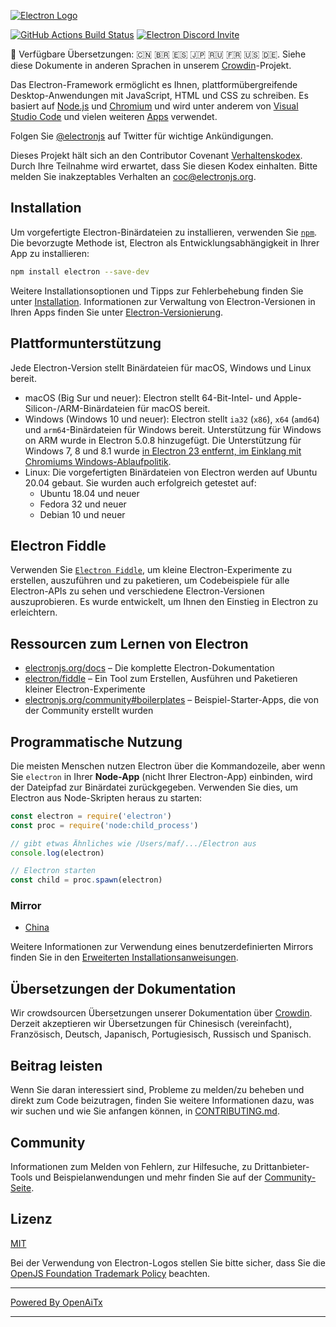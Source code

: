 [![Electron Logo](https://electronjs.org/images/electron-logo.svg)](https://electronjs.org)

[![GitHub Actions Build Status](https://github.com/electron/electron/actions/workflows/build.yml/badge.svg)](https://github.com/electron/electron/actions/workflows/build.yml)
[![Electron Discord Invite](https://img.shields.io/discord/745037351163527189?color=%237289DA&label=chat&logo=discord&logoColor=white)](https://discord.gg/electronjs)

:memo: Verfügbare Übersetzungen: 🇨🇳 🇧🇷 🇪🇸 🇯🇵 🇷🇺 🇫🇷 🇺🇸 🇩🇪.
Siehe diese Dokumente in anderen Sprachen in unserem [Crowdin](https://crowdin.com/project/electron)-Projekt.

Das Electron-Framework ermöglicht es Ihnen, plattformübergreifende Desktop-Anwendungen mit JavaScript, HTML und CSS zu schreiben. Es basiert auf [Node.js](https://nodejs.org/) und [Chromium](https://www.chromium.org) und wird unter anderem von [Visual Studio Code](https://github.com/Microsoft/vscode/) und vielen weiteren [Apps](https://electronjs.org/apps) verwendet.

Folgen Sie [@electronjs](https://twitter.com/electronjs) auf Twitter für wichtige Ankündigungen.

Dieses Projekt hält sich an den Contributor Covenant [Verhaltenskodex](https://github.com/electron/electron/tree/main/CODE_OF_CONDUCT.md).
Durch Ihre Teilnahme wird erwartet, dass Sie diesen Kodex einhalten. Bitte melden Sie inakzeptables Verhalten an [coc@electronjs.org](mailto:coc@electronjs.org).

## Installation

Um vorgefertigte Electron-Binärdateien zu installieren, verwenden Sie [`npm`](https://docs.npmjs.com/).
Die bevorzugte Methode ist, Electron als Entwicklungsabhängigkeit in Ihrer App zu installieren:

```sh
npm install electron --save-dev
```

Weitere Installationsoptionen und Tipps zur Fehlerbehebung finden Sie unter
[Installation](docs/tutorial/installation.md). Informationen zur Verwaltung von Electron-Versionen in Ihren Apps finden Sie unter
[Electron-Versionierung](docs/tutorial/electron-versioning.md).

## Plattformunterstützung

Jede Electron-Version stellt Binärdateien für macOS, Windows und Linux bereit.

* macOS (Big Sur und neuer): Electron stellt 64-Bit-Intel- und Apple-Silicon-/ARM-Binärdateien für macOS bereit.
* Windows (Windows 10 und neuer): Electron stellt `ia32` (`x86`), `x64` (`amd64`) und `arm64`-Binärdateien für Windows bereit. Unterstützung für Windows on ARM wurde in Electron 5.0.8 hinzugefügt. Die Unterstützung für Windows 7, 8 und 8.1 wurde [in Electron 23 entfernt, im Einklang mit Chromiums Windows-Ablaufpolitik](https://www.electronjs.org/blog/windows-7-to-8-1-deprecation-notice).
* Linux: Die vorgefertigten Binärdateien von Electron werden auf Ubuntu 20.04 gebaut. Sie wurden auch erfolgreich getestet auf:
  * Ubuntu 18.04 und neuer
  * Fedora 32 und neuer
  * Debian 10 und neuer

## Electron Fiddle

Verwenden Sie [`Electron Fiddle`](https://github.com/electron/fiddle),
um kleine Electron-Experimente zu erstellen, auszuführen und zu paketieren, um Codebeispiele für alle Electron-APIs zu sehen und
verschiedene Electron-Versionen auszuprobieren. Es wurde entwickelt, um Ihnen den Einstieg in Electron zu erleichtern.

## Ressourcen zum Lernen von Electron

* [electronjs.org/docs](https://electronjs.org/docs) – Die komplette Electron-Dokumentation
* [electron/fiddle](https://github.com/electron/fiddle) – Ein Tool zum Erstellen, Ausführen und Paketieren kleiner Electron-Experimente
* [electronjs.org/community#boilerplates](https://electronjs.org/community#boilerplates) – Beispiel-Starter-Apps, die von der Community erstellt wurden

## Programmatische Nutzung

Die meisten Menschen nutzen Electron über die Kommandozeile, aber wenn Sie `electron` in Ihrer **Node-App** (nicht Ihrer Electron-App) einbinden, wird der Dateipfad zur Binärdatei zurückgegeben. Verwenden Sie dies, um Electron aus Node-Skripten heraus zu starten:

```javascript
const electron = require('electron')
const proc = require('node:child_process')

// gibt etwas Ähnliches wie /Users/maf/.../Electron aus
console.log(electron)

// Electron starten
const child = proc.spawn(electron)
```

### Mirror

* [China](https://npmmirror.com/mirrors/electron/)

Weitere Informationen zur Verwendung eines benutzerdefinierten Mirrors finden Sie in den [Erweiterten Installationsanweisungen](https://www.electronjs.org/docs/latest/tutorial/installation#mirror).

## Übersetzungen der Dokumentation

Wir crowdsourcen Übersetzungen unserer Dokumentation über [Crowdin](https://crowdin.com/project/electron).
Derzeit akzeptieren wir Übersetzungen für Chinesisch (vereinfacht), Französisch, Deutsch, Japanisch, Portugiesisch,
Russisch und Spanisch.

## Beitrag leisten

Wenn Sie daran interessiert sind, Probleme zu melden/zu beheben und direkt zum Code beizutragen, finden Sie weitere Informationen dazu, was wir suchen und wie Sie anfangen können, in [CONTRIBUTING.md](CONTRIBUTING.md).

## Community

Informationen zum Melden von Fehlern, zur Hilfesuche, zu Drittanbieter-Tools und Beispielanwendungen
und mehr finden Sie auf der [Community-Seite](https://www.electronjs.org/community).

## Lizenz

[MIT](https://github.com/electron/electron/blob/main/LICENSE)

Bei der Verwendung von Electron-Logos stellen Sie bitte sicher, dass Sie die [OpenJS Foundation Trademark Policy](https://trademark-policy.openjsf.org/) beachten.

---

[Powered By OpenAiTx](https://github.com/OpenAiTx/OpenAiTx)

---